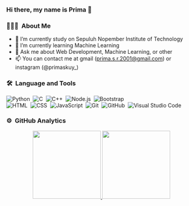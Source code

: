 ### Hi there, my name is Prima 👋

<!--
**primasr/primasr** is a ✨ _special_ ✨ repository because its `README.md` (this file) appears on your GitHub profile.

Here are some ideas to get you started:
-->
### 👨🏻‍💻 &nbsp;About Me

- 🔭 I’m currently study on Sepuluh Nopember Institute of Technology
- 🌱 I’m currently learning Machine Learning
- 💬 Ask me about Web Development, Machine Learning, or other
- 📫 You can contact me at gmail (prima.s.r.2001@gmail.com) or instagram (@primaskuy_)
<!--
- 👯 I’m looking to collaborate on ...
- 🤔 I’m looking for help with ...
- 😄 Pronouns: ...
- ⚡ Fun fact: ...
-->

### 🛠 &nbsp;Language and Tools

![Python](https://img.shields.io/badge/-Python-05122A?style=flat&logo=python)&nbsp;
![C](https://img.shields.io/badge/-C-05122A?style=flat&logo=C&logoColor=A8B9CC)&nbsp;
![C++](https://img.shields.io/badge/-C++-05122A?style=flat&logo=C%2B%2B&logoColor=00599C)&nbsp;
![Node.js](https://img.shields.io/badge/-Node.js-05122A?style=flat&logo=node.js)&nbsp;
![Bootstrap](https://img.shields.io/badge/-Bootstrap-05122A?style=flat&logo=bootstrap&logoColor=563D7C)\
![HTML](https://img.shields.io/badge/-HTML-05122A?style=flat&logo=HTML5)&nbsp;
![CSS](https://img.shields.io/badge/-CSS-05122A?style=flat&logo=CSS3&logoColor=1572B6)&nbsp;
![JavaScript](https://img.shields.io/badge/-JavaScript-05122A?style=flat&logo=javascript)&nbsp;
![Git](https://img.shields.io/badge/-Git-05122A?style=flat&logo=git)&nbsp;
![GitHub](https://img.shields.io/badge/-GitHub-05122A?style=flat&logo=github)&nbsp;
![Visual Studio Code](https://img.shields.io/badge/-Visual%20Studio%20Code-05122A?style=flat&logo=visual-studio-code&logoColor=007ACC)&nbsp;

### ⚙️ &nbsp;GitHub Analytics

<p align="center">
<a href="https://github.com/primasr">
  <img height="180em" src="https://github-readme-stats-eight-theta.vercel.app/api?username=primasr&show_icons=true&theme=algolia&include_all_commits=true&count_private=true"/>
  <img height="180em" src="https://github-readme-stats-eight-theta.vercel.app/api/top-langs/?username=primasr&layout=compact&langs_count=8&theme=algolia"/>
</a>
</p>

<!--
### 🤝🏻 &nbsp;Connect with Me

<p align="center">
<a href="https://linkedin.com/in/AVS1508"><img src="https://img.shields.io/badge/-Aditya%20Vikram%20Singh-0077B5?style=flat&logo=Linkedin&logoColor=white"/></a>
<a href="https://instagram.com/primaskuy_"><img src="https://img.shields.io/badge/-@adityavs__-E4405F?style=flat&logo=Instagram&logoColor=white"/></a>
</p>
-->
